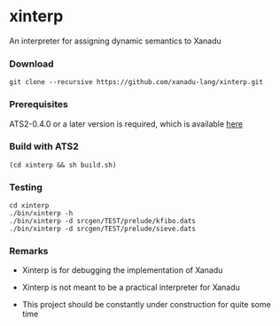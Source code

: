 # xinterp

An interpreter for assigning dynamic semantics to Xanadu

### Download

```
git clone --recursive https://github.com/xanadu-lang/xinterp.git
```

### Prerequisites

ATS2-0.4.0 or a later version is required,
which is available [here](http://www.ats-lang.org/Downloads.html)

### Build with ATS2

```
(cd xinterp && sh build.sh)
```

### Testing

```
cd xinterp
./bin/xinterp -h
./bin/xinterp -d srcgen/TEST/prelude/kfibo.dats
./bin/xinterp -d srcgen/TEST/prelude/sieve.dats
```

### Remarks

- Xinterp is for debugging the implementation of Xanadu

- Xinterp is not meant to be a practical interpreter for Xanadu

- This project should be constantly under construction for quite some time
